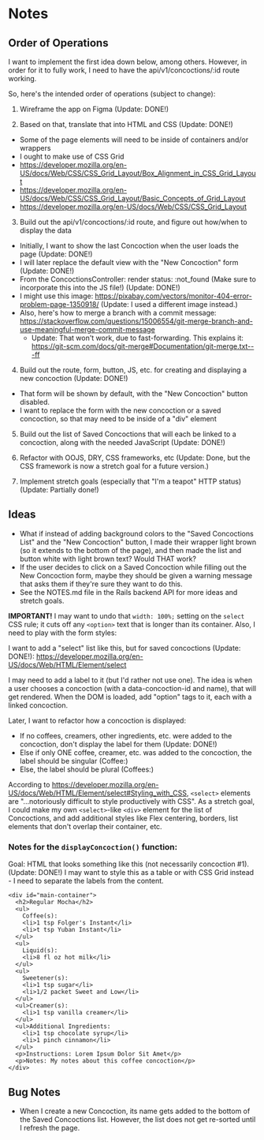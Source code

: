 # Notes

## Order of Operations
I want to implement the first idea down below, among others. However, in order for it to fully work, I need to have the api/v1/concoctions/:id route working.

So, here's the intended order of operations (subject to change):
1. Wireframe the app on Figma (Update: DONE!)

2. Based on that, translate that into HTML and CSS (Update: DONE!)
  * Some of the page elements will need to be inside of containers and/or wrappers
  * I ought to make use of CSS Grid
  * https://developer.mozilla.org/en-US/docs/Web/CSS/CSS_Grid_Layout/Box_Alignment_in_CSS_Grid_Layout
  * https://developer.mozilla.org/en-US/docs/Web/CSS/CSS_Grid_Layout/Basic_Concepts_of_Grid_Layout
  * https://developer.mozilla.org/en-US/docs/Web/CSS/CSS_Grid_Layout

3. Build out the api/v1/concoctions/:id route, and figure out how/when to display the data
  * Initially, I want to show the last Concoction when the user loads the page (Update: DONE!)
  * I will later replace the default view with the "New Concoction" form (Update: DONE!)
  * From the ConcoctionsController: render status: :not_found (Make sure to incorporate this into the JS file!) (Update: DONE!)
  * I might use this image: https://pixabay.com/vectors/monitor-404-error-problem-page-1350918/ (Update: I used a different image instead.)
  * Also, here's how to merge a branch with a commit message: https://stackoverflow.com/questions/15006554/git-merge-branch-and-use-meaningful-merge-commit-message
    * Update: That won't work, due to fast-forwarding. This explains it: https://git-scm.com/docs/git-merge#Documentation/git-merge.txt---ff

4. Build out the route, form, button, JS, etc. for creating and displaying a new concoction (Update: DONE!)
  * That form will be shown by default, with the "New Concoction" button disabled.
  * I want to replace the form with the new concoction or a saved concoction, so that may need to be inside of a "div" element

5. Build out the list of Saved Concoctions that will each be linked to a concoction, along with the needed JavaScript (Update: DONE!)

6. Refactor with OOJS, DRY, CSS frameworks, etc (Update: Done, but the CSS framework is now a stretch goal for a future version.)

7. Implement stretch goals (especially that "I'm a teapot" HTTP status) (Update: Partially done!)

## Ideas
* What if instead of adding background colors to the "Saved Concoctions List" and the "New Concoction" button, I made their wrapper light brown (so it extends to the bottom of the page), and then made the list and button white with light brown text? Would THAT work?
* If the user decides to click on a Saved Concoction while filling out the New Concoction form, maybe they should be given a warning message that asks them if they're sure they want to do this.
* See the NOTES.md file in the Rails backend API for more ideas and stretch goals.

**IMPORTANT!** I may want to undo that `width: 100%;` setting on the `select` CSS rule; it cuts off any `<option>` text that is longer than its container. Also, I need to play with the form styles:

<!-- #main-container form div:last-child {
  display: flex;
  justify-content: center;
}

#main-container button { /* I may not want this. */
  background-color: #A65F40;
  color: white;
} -->

I want to add a "select" list like this, but for saved concoctions (Update: DONE!):
https://developer.mozilla.org/en-US/docs/Web/HTML/Element/select

I may need to add a label to it (but I'd rather not use one).
The idea is when a user chooses a concoction (with a data-concoction-id and name), that will get rendered.
When the DOM is loaded, add "option" tags to it, each with a linked concoction.

Later, I want to refactor how a concoction is displayed:
  * If no coffees, creamers, other ingredients, etc. were added to the concoction, don't display the label for them (Update: DONE!)
  * Else if only ONE coffee, creamer, etc. was added to the concoction, the label should be singular (Coffee:)
  * Else, the label should be plural (Coffees:)

According to https://developer.mozilla.org/en-US/docs/Web/HTML/Element/select#Styling_with_CSS, `<select>` elements are "...notoriously difficult to style productively with CSS".
As a stretch goal, I could make my own `<select>`-like `<div>` element for the list of Concoctions, and add additional styles like Flex centering, borders, list elements that don't overlap their container, etc.

### Notes for the `displayConcoction()` function:
Goal: HTML that looks something like this (not necessarily concoction #1). (Update: DONE!)
I may want to style this as a table or with CSS Grid instead - I need to separate the labels from the content.
```
<div id="main-container">
  <h2>Regular Mocha</h2>
  <ul>
    Coffee(s):
    <li>1 tsp Folger's Instant</li>
    <li>t tsp Yuban Instant</li>
  </ul>
  <ul>
    Liquid(s):
    <li>8 fl oz hot milk</li>
  </ul>
  <ul>
    Sweetener(s):
    <li>1 tsp sugar</li>
    <li>1/2 packet Sweet and Low</li>
  </ul>
  <ul>Creamer(s):
    <li>1 tsp vanilla creamer</li>
  </ul>
  <ul>Additional Ingredients:
    <li>1 tsp chocolate syrup</li>
    <li>1 pinch cinnamon</li>
  </ul>
  <p>Instructions: Lorem Ipsum Dolor Sit Amet</p>
  <p>Notes: My notes about this coffee concoction</p>
</div>
```

## Bug Notes
* When I create a new Concoction, its name gets added to the bottom of the Saved Concoctions list. However, the list does not get re-sorted until I refresh the page.